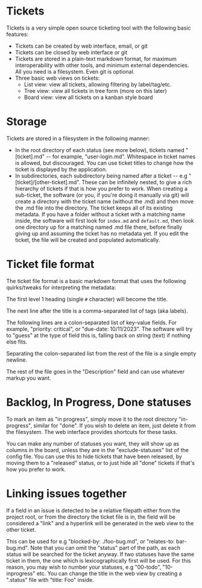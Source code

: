 # Tickets

Tickets is a very simple open source ticketing tool with the following basic features:

* Tickets can be created by web interface, email, or git
* Tickets can be closed by web interface or git
* Tickets are stored in a plain-text markdown format, for maximum interoperability with other tools, and minimum
  external dependencies.  All you need is a filesystem.  Even git is optional.
* Three basic web views on tickets:
  * List view: view all tickets, allowing filtering by label/tag/etc.
  * Tree view: view all tickets in tree form (more on this later)
  * Board view: view all tickets on a kanban style board

# Storage

Tickets are stored in a filesystem in the following manner:

* In the root directory of each status (see more below), tickets named "[ticket].md" -- for example, "user-login.md".  Whitespace in ticket names is
  allowed, but discouraged.  You can use ticket titles to change how the ticket is displayed by the application. 
* In subdirectories, each subdirectory being named after a ticket -- e.g "[ticket]/[other-ticket].md".  These can be
  infinitely nested, to give a rich hierarchy of tickets if that is how you prefer to work.  When creating a sub-ticket,
  the software (or you, if you're doing it manually via git) will create a directory with the ticket name (without the
  .md) and then move the .md file into the directory.  The ticket keeps all of its existing metadata.  If you have a
  folder without a ticket with a matching name inside, the software will first look for `index.md` and `default.md`,
  then look one directory up for a matching named .md file there, before finally giving up and assuming the ticket has
  no metadata yet.  If you edit the ticket, the file will be created and populated automatically.

# Ticket file format

The ticket file format is a basic markdown format that uses the following quirks/tweaks for interpreting the metadata:

The first level 1 heading (single `#` character) will become the title.

The next line after the title is a comma-separated list of tags (aka labels).

The following lines are a colon-separated list of key-value fields.  For example, "priority: critical", or "due-date:
10/11/2023".  The software will try to "guess" at the type of field this is, falling back on string (text) if nothing
else fits.

Separating the colon-separated list from the rest of the file is a single empty newline.

The rest of the file goes in the "Description" field and can use whatever markup you want.

# Backlog, In Progress, Done statuses

To mark an item as "in progress", simply move it to the root directory "in-progress", similar for "done".  If you wish
to delete an item, just delete it from the filesystem.  The web interface provides shortcuts for these tasks.

You can make any number of statuses you want, they will show up as columns in the board, unless they are in the
"exclude-statuses" list of the config file.  You can use this to hide tickets that have been released, by moving them to
a "released" status, or to just hide all "done" tickets if that's how you prefer to work.


# Linking issues together

If a field in an issue is detected to be a relative filepath either from the project root, or from the directory the ticket
file is in, the field will be considered a "link" and a hyperlink will be generated in the web view to the other ticket.

This can be used for e.g "blocked-by: ./foo-bug.md", or "relates-to: bar-bug.md".  Note that you can omit the "status"
part of the path, as each status will be searched for the ticket anyway.  If two statuses have the same ticket in them,
the one which is lexicographically first will be used.  For this reason, you may wish to number your statuses, e.g
"00-todo", "10-inprogress" etc.  You can change the title in the web view by creating a ".status" file with "title: Foo"
inside.



